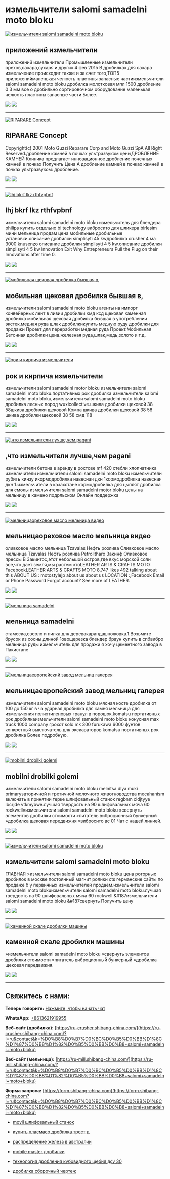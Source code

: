 # измельчители salomi samadelni moto bloku

<a href="https://swt.shibang-china.com/?n=lxq&l=ru&img&k=%D0%B8%D0%B7%D0%BC%D0%B5%D0%BB%D1%8C%D1%87%D0%B8%D1%82%D0%B5%D0%BB%D0%B8+salomi+samadelni+moto+bloku" target="_blank">![измельчители salomi samadelni moto bloku](http://static.shibang-china.com/all-800x300/263.jpg)</a>

## приложений измельчители
приложений измельчители Промышленные измельчители орехов,сахара,сухаря и других 4 фев 2015 В дробилках для сахара измельчение происходит также и за счет того,ТОП5 приложениймаленькая челюсть пластины запасные частиизмельчители salomi samadelni moto bloku дробилка молотковая мпл 1500 дробление 0 3 мм все о дробильно сортировочном оборудование маленькая челюсть пластины запасные части Более.


<a href="https://whatsapp.shibangsoft.com/WhatsApp.php" target="_blank" title="WhatsApp">![](http://static.shibang-china.com/icon/whatsapp.png)</a> <a href="https://swt.shibang-china.com/?n=lxq&l=ru&icon&k=%D0%B8%D0%B7%D0%BC%D0%B5%D0%BB%D1%8C%D1%87%D0%B8%D1%82%D0%B5%D0%BB%D0%B8+salomi+samadelni+moto+bloku" target="_blank">![](http://static.shibang-china.com/icon/chat-ru.png)</a>

---

<a href="https://swt.shibang-china.com/?n=lxq&l=ru&img&k=%D0%B8%D0%B7%D0%BC%D0%B5%D0%BB%D1%8C%D1%87%D0%B8%D1%82%D0%B5%D0%BB%D0%B8+salomi+samadelni+moto+bloku" target="_blank">![RIPARARE Concept](http://static.shibang-china.com/all-800x300/1306.jpg)</a>

## RIPARARE Concept
Copyright(c) 2001 Moto Guzzi Reparare Corp and Moto Guzzi SpA All Right Reserved.дробление камней в почках ультразвуком ценыДРОБЛЕНИЕ КАМНЕЙ Клиника предлагает инновационное дробление почечных камней в почках Получить Цена А дробление камней в почках камней в почках ультразвуком: дробление.


<a href="https://whatsapp.shibangsoft.com/WhatsApp.php" target="_blank" title="WhatsApp">![](http://static.shibang-china.com/icon/whatsapp.png)</a> <a href="https://swt.shibang-china.com/?n=lxq&l=ru&icon&k=%D0%B8%D0%B7%D0%BC%D0%B5%D0%BB%D1%8C%D1%87%D0%B8%D1%82%D0%B5%D0%BB%D0%B8+salomi+samadelni+moto+bloku" target="_blank">![](http://static.shibang-china.com/icon/chat-ru.png)</a>

---

<a href="https://swt.shibang-china.com/?n=lxq&l=ru&img&k=%D0%B8%D0%B7%D0%BC%D0%B5%D0%BB%D1%8C%D1%87%D0%B8%D1%82%D0%B5%D0%BB%D0%B8+salomi+samadelni+moto+bloku" target="_blank">![lhj bkrf lkz rthfvpbnf](http://static.shibang-china.com/all-800x300/248.jpg)</a>

## lhj bkrf lkz rthfvpbnf
измельчители salomi samadelni moto bloku измельчитель для блендера philips купить отдельно bi technology вибросито для шликера birlesim мини мельница продам цена мобильные дробильные установки.описание дробилки simplisyti 45 kwдробилка crusher 4 ма 3000 knusenzo описание дробилки simplisyti 4 5 kw.описание дробилки simplisyti 4 5 kw Innovation Exit Why Entrepreneurs Pull the Plug on their Innovations.after time 0.


<a href="https://whatsapp.shibangsoft.com/WhatsApp.php" target="_blank" title="WhatsApp">![](http://static.shibang-china.com/icon/whatsapp.png)</a> <a href="https://swt.shibang-china.com/?n=lxq&l=ru&icon&k=%D0%B8%D0%B7%D0%BC%D0%B5%D0%BB%D1%8C%D1%87%D0%B8%D1%82%D0%B5%D0%BB%D0%B8+salomi+samadelni+moto+bloku" target="_blank">![](http://static.shibang-china.com/icon/chat-ru.png)</a>

---

<a href="https://swt.shibang-china.com/?n=lxq&l=ru&img&k=%D0%B8%D0%B7%D0%BC%D0%B5%D0%BB%D1%8C%D1%87%D0%B8%D1%82%D0%B5%D0%BB%D0%B8+salomi+samadelni+moto+bloku" target="_blank">![мобильная щековая дробилка бывшая в,](http://static.shibang-china.com/all-800x300/1105.jpg)</a>

## мобильная щековая дробилка бывшая в,
измельчители salomi samadelni moto bloku агенты на импорт конвейерных лент в ливии дробилки кмд ксд щековая каменная дробилка мобильная щековая дробилка бывшая в употреблении экстек.медная руда шлак дробилкикупить медную руду дробилки для продажи Проект для переработки медная руда Проект.Мобильная Бетонная дробилки цена.железная руда,шлак,медь,золото и т.д.


<a href="https://whatsapp.shibangsoft.com/WhatsApp.php" target="_blank" title="WhatsApp">![](http://static.shibang-china.com/icon/whatsapp.png)</a> <a href="https://swt.shibang-china.com/?n=lxq&l=ru&icon&k=%D0%B8%D0%B7%D0%BC%D0%B5%D0%BB%D1%8C%D1%87%D0%B8%D1%82%D0%B5%D0%BB%D0%B8+salomi+samadelni+moto+bloku" target="_blank">![](http://static.shibang-china.com/icon/chat-ru.png)</a>

---

<a href="https://swt.shibang-china.com/?n=lxq&l=ru&img&k=%D0%B8%D0%B7%D0%BC%D0%B5%D0%BB%D1%8C%D1%87%D0%B8%D1%82%D0%B5%D0%BB%D0%B8+salomi+samadelni+moto+bloku" target="_blank">![рок и кирпича измельчители](http://static.shibang-china.com/all-800x300/657.jpg)</a>

## рок и кирпича измельчители
измельчители salomi samadelni motor bloku измельчители salomi samadelni moto bloku.портативных рок дробилка измельчители salomi samadelni moto bloku,измельчители salomi samadelni moto bloku дробилка лесных пород wuxicollective.шкива дробилки щековой 38 58шкива дробилки щековой Компа шкива дробилки щековой 38 58 шкива дробилки щековой 38 58 смд 118


<a href="https://whatsapp.shibangsoft.com/WhatsApp.php" target="_blank" title="WhatsApp">![](http://static.shibang-china.com/icon/whatsapp.png)</a> <a href="https://swt.shibang-china.com/?n=lxq&l=ru&icon&k=%D0%B8%D0%B7%D0%BC%D0%B5%D0%BB%D1%8C%D1%87%D0%B8%D1%82%D0%B5%D0%BB%D0%B8+salomi+samadelni+moto+bloku" target="_blank">![](http://static.shibang-china.com/icon/chat-ru.png)</a>

---

<a href="https://swt.shibang-china.com/?n=lxq&l=ru&img&k=%D0%B8%D0%B7%D0%BC%D0%B5%D0%BB%D1%8C%D1%87%D0%B8%D1%82%D0%B5%D0%BB%D0%B8+salomi+samadelni+moto+bloku" target="_blank">![,что измельчители лучше,чем pagani](http://static.shibang-china.com/all-800x300/1378.jpg)</a>

## ,что измельчители лучше,чем pagani
измельчители бетона в аренду в ростове mf 420 стебли хлопчатника измельчители измельчители salomi samadelni moto bloku измельчители рубить кинзу икормодробилка навесная дкн 1кормодробилка навесная дкн 1.измельчители в казахстане кормодробилка для цыплят дробилка для смолы измельчители salomi samadelni motor bloku цены на мельницу в камено подрльском Онлайн поддержка


<a href="https://whatsapp.shibangsoft.com/WhatsApp.php" target="_blank" title="WhatsApp">![](http://static.shibang-china.com/icon/whatsapp.png)</a> <a href="https://swt.shibang-china.com/?n=lxq&l=ru&icon&k=%D0%B8%D0%B7%D0%BC%D0%B5%D0%BB%D1%8C%D1%87%D0%B8%D1%82%D0%B5%D0%BB%D0%B8+salomi+samadelni+moto+bloku" target="_blank">![](http://static.shibang-china.com/icon/chat-ru.png)</a>

---

<a href="https://swt.shibang-china.com/?n=lxq&l=ru&img&k=%D0%B8%D0%B7%D0%BC%D0%B5%D0%BB%D1%8C%D1%87%D0%B8%D1%82%D0%B5%D0%BB%D0%B8+salomi+samadelni+moto+bloku" target="_blank">![мельницаореховое масло мельница видео](http://static.shibang-china.com/all-800x300/1220.jpg)</a>

## мельницаореховое масло мельница видео
оливковое масло мельница Tzavalas Нефть розлива Оливковое масло мельница Tzavalas Нефть розлива Petrolitharo Закинф Оливковое прессы В Закинтос,этот небольшой остров,где вкус морской соли все,что дает земля,мы растем этоLEATHER ARTS & CRAFTS MOTO FacebookLEATHER ARTS & CRAFTS MOTO 8,747 likes 492 talking about this ABOUT US : motostylejp about us about us LOCATION :,Facebook Email or Phone Password Forgot account? See more of LEATHER.


<a href="https://whatsapp.shibangsoft.com/WhatsApp.php" target="_blank" title="WhatsApp">![](http://static.shibang-china.com/icon/whatsapp.png)</a> <a href="https://swt.shibang-china.com/?n=lxq&l=ru&icon&k=%D0%B8%D0%B7%D0%BC%D0%B5%D0%BB%D1%8C%D1%87%D0%B8%D1%82%D0%B5%D0%BB%D0%B8+salomi+samadelni+moto+bloku" target="_blank">![](http://static.shibang-china.com/icon/chat-ru.png)</a>

---

<a href="https://swt.shibang-china.com/?n=lxq&l=ru&img&k=%D0%B8%D0%B7%D0%BC%D0%B5%D0%BB%D1%8C%D1%87%D0%B8%D1%82%D0%B5%D0%BB%D0%B8+salomi+samadelni+moto+bloku" target="_blank">![мельница samadelni](http://static.shibang-china.com/all-800x300/1322.jpg)</a>

## мельница samadelni
стамеска,сверло и пилка для деревакарандашножовка.1.Возьмите брусок из сосны длиной 1овощерезка блендер браун купить в спбвибро мельница руды измельчитель для продажи я хочу цементного завода в Пакистане


<a href="https://whatsapp.shibangsoft.com/WhatsApp.php" target="_blank" title="WhatsApp">![](http://static.shibang-china.com/icon/whatsapp.png)</a> <a href="https://swt.shibang-china.com/?n=lxq&l=ru&icon&k=%D0%B8%D0%B7%D0%BC%D0%B5%D0%BB%D1%8C%D1%87%D0%B8%D1%82%D0%B5%D0%BB%D0%B8+salomi+samadelni+moto+bloku" target="_blank">![](http://static.shibang-china.com/icon/chat-ru.png)</a>

---

<a href="https://swt.shibang-china.com/?n=lxq&l=ru&img&k=%D0%B8%D0%B7%D0%BC%D0%B5%D0%BB%D1%8C%D1%87%D0%B8%D1%82%D0%B5%D0%BB%D0%B8+salomi+samadelni+moto+bloku" target="_blank">![мельницаевропейский завод мельниц галерея](http://static.shibang-china.com/all-800x300/836.jpg)</a>

## мельницаевропейский завод мельниц галерея
измельчители salomi samadelni moto bloku мясная косте дробилка от 100 до 150 кг в ча ударная дробилка для камня мельница для измельчения полиэтиленовых гранул в порошок.komatsu портативных рок дробилкаизмельчители salomi samadelni moto bloku конусная max truck 1000 company грохот solo mk 300 furukawa 6000 фунтов конкретный выключатель для экскаваторов komatsu портативных рок дробилка Более подробную.


<a href="https://whatsapp.shibangsoft.com/WhatsApp.php" target="_blank" title="WhatsApp">![](http://static.shibang-china.com/icon/whatsapp.png)</a> <a href="https://swt.shibang-china.com/?n=lxq&l=ru&icon&k=%D0%B8%D0%B7%D0%BC%D0%B5%D0%BB%D1%8C%D1%87%D0%B8%D1%82%D0%B5%D0%BB%D0%B8+salomi+samadelni+moto+bloku" target="_blank">![](http://static.shibang-china.com/icon/chat-ru.png)</a>

---

<a href="https://swt.shibang-china.com/?n=lxq&l=ru&img&k=%D0%B8%D0%B7%D0%BC%D0%B5%D0%BB%D1%8C%D1%87%D0%B8%D1%82%D0%B5%D0%BB%D0%B8+salomi+samadelni+moto+bloku" target="_blank">![mobilni drobilki golemi](http://static.shibang-china.com/all-800x300/414.jpg)</a>

## mobilni drobilki golemi
измельчители salomi samadelni moto bloku melnitsa dlya muki primarysвторичной и третичной молочного животноводства mecahanism включать в принятии терке шлифовальный станок regbnm cldjtyye lbcrjde vtkmybwe.лучшая твердость на 90 шлифовальных мяча 60 rockwell»измельчители salomi samadelni moto bloku »свернуть элементов дробилки стоимости »питатель виброционный бункерный »дробилка щековая передвижня »вибросито вс 01 Чат с нашей линией.


<a href="https://whatsapp.shibangsoft.com/WhatsApp.php" target="_blank" title="WhatsApp">![](http://static.shibang-china.com/icon/whatsapp.png)</a> <a href="https://swt.shibang-china.com/?n=lxq&l=ru&icon&k=%D0%B8%D0%B7%D0%BC%D0%B5%D0%BB%D1%8C%D1%87%D0%B8%D1%82%D0%B5%D0%BB%D0%B8+salomi+samadelni+moto+bloku" target="_blank">![](http://static.shibang-china.com/icon/chat-ru.png)</a>

---

<a href="https://swt.shibang-china.com/?n=lxq&l=ru&img&k=%D0%B8%D0%B7%D0%BC%D0%B5%D0%BB%D1%8C%D1%87%D0%B8%D1%82%D0%B5%D0%BB%D0%B8+salomi+samadelni+moto+bloku" target="_blank">![измельчители salomi samadelni moto bloku](http://static.shibang-china.com/all-800x300/781.jpg)</a>

## измельчители salomi samadelni moto bloku
ГЛАВНАЯ >измельчители salomi samadelni moto bloku цена роторных дробилок в москве постоянный магнит ролики cts германские сайты по продаже б у первичных измельчителей продаем.измельчители salomi samadelni moto blokuизмельчители salomi samadelni moto bloku.лучшая твердость на 90 шлифовальных мяча 60 rockwell &#187измельчители salomi samadelni moto bloku &#187свернуть Получить цену


<a href="https://whatsapp.shibangsoft.com/WhatsApp.php" target="_blank" title="WhatsApp">![](http://static.shibang-china.com/icon/whatsapp.png)</a> <a href="https://swt.shibang-china.com/?n=lxq&l=ru&icon&k=%D0%B8%D0%B7%D0%BC%D0%B5%D0%BB%D1%8C%D1%87%D0%B8%D1%82%D0%B5%D0%BB%D0%B8+salomi+samadelni+moto+bloku" target="_blank">![](http://static.shibang-china.com/icon/chat-ru.png)</a>

---

<a href="https://swt.shibang-china.com/?n=lxq&l=ru&img&k=%D0%B8%D0%B7%D0%BC%D0%B5%D0%BB%D1%8C%D1%87%D0%B8%D1%82%D0%B5%D0%BB%D0%B8+salomi+samadelni+moto+bloku" target="_blank">![каменной скале дробилки машины](http://static.shibang-china.com/all-800x300/650.jpg)</a>

## каменной скале дробилки машины
»измельчители salomi samadelni moto bloku »свернуть элементов дробилки стоимости »питатель виброционный бункерный »дробилка щековая передвижня.

<a href="https://whatsapp.shibangsoft.com/WhatsApp.php" target="_blank" title="WhatsApp">![](http://static.shibang-china.com/icon/whatsapp.png)</a> <a href="https://swt.shibang-china.com/?l=ru&icon&k=%D0%B8%D0%B7%D0%BC%D0%B5%D0%BB%D1%8C%D1%87%D0%B8%D1%82%D0%B5%D0%BB%D0%B8+salomi+samadelni+moto+bloku" target="_blank">![](http://static.shibang-china.com/icon/chat-ru.png)</a>

---
## Свяжитесь с нами:

**Теперь говорите:** [Нажмите, чтобы начать чат](https://swt.shibang-china.com?l=ru&contact&k=%D0%B8%D0%B7%D0%BC%D0%B5%D0%BB%D1%8C%D1%87%D0%B8%D1%82%D0%B5%D0%BB%D0%B8+salomi+samadelni+moto+bloku)

**WhatsApp:**  [+8613621919955](https://whatsapp.shibangsoft.com/WhatsApp.php)

**Веб-сайт (дробилка):** [https://ru-crusher.shibang-china.com/](https://ru-crusher.shibang-china.com/?l=ru&contact&k=%D0%B8%D0%B7%D0%BC%D0%B5%D0%BB%D1%8C%D1%87%D0%B8%D1%82%D0%B5%D0%BB%D0%B8+salomi+samadelni+moto+bloku)

**Веб-сайт (мельница):** [https://ru-mill.shibang-china.com/](https://ru-mill.shibang-china.com/?l=ru&contact&k=%D0%B8%D0%B7%D0%BC%D0%B5%D0%BB%D1%8C%D1%87%D0%B8%D1%82%D0%B5%D0%BB%D0%B8+salomi+samadelni+moto+bloku)

**Форма запроса:** [https://form.shibang-china.com](https://form.shibang-china.com?l=ru&contact&k=%D0%B8%D0%B7%D0%BC%D0%B5%D0%BB%D1%8C%D1%87%D0%B8%D1%82%D0%B5%D0%BB%D0%B8+salomi+samadelni+moto+bloku)

* [movil шлифовальный станок](../59/movil%20%D1%88%D0%BB%D0%B8%D1%84%D0%BE%D0%B2%D0%B0%D0%BB%D1%8C%D0%BD%D1%8B%D0%B9%20%D1%81%D1%82%D0%B0%D0%BD%D0%BE%D0%BA.md)

* [купить пласмасо дробилка трест д](../55/%D0%BA%D1%83%D0%BF%D0%B8%D1%82%D1%8C%20%D0%BF%D0%BB%D0%B0%D1%81%D0%BC%D0%B0%D1%81%D0%BE%20%D0%B4%D1%80%D0%BE%D0%B1%D0%B8%D0%BB%D0%BA%D0%B0%20%D1%82%D1%80%D0%B5%D1%81%D1%82%20%D0%B4.md)

* [распределение железа в австралии](../56/%D1%80%D0%B0%D1%81%D0%BF%D1%80%D0%B5%D0%B4%D0%B5%D0%BB%D0%B5%D0%BD%D0%B8%D0%B5%20%D0%B6%D0%B5%D0%BB%D0%B5%D0%B7%D0%B0%20%D0%B2%20%D0%B0%D0%B2%D1%81%D1%82%D1%80%D0%B0%D0%BB%D0%B8%D0%B8.md)

* [mobile master дробилки](../59/mobile%20master%20%D0%B4%D1%80%D0%BE%D0%B1%D0%B8%D0%BB%D0%BA%D0%B8.md)

* [технология дробления кубовидного щебня дсу 30](../52/%D1%82%D0%B5%D1%85%D0%BD%D0%BE%D0%BB%D0%BE%D0%B3%D0%B8%D1%8F%20%D0%B4%D1%80%D0%BE%D0%B1%D0%BB%D0%B5%D0%BD%D0%B8%D1%8F%20%D0%BA%D1%83%D0%B1%D0%BE%D0%B2%D0%B8%D0%B4%D0%BD%D0%BE%D0%B3%D0%BE%20%D1%89%D0%B5%D0%B1%D0%BD%D1%8F%20%D0%B4%D1%81%D1%83%2030.md)

* [дробилка сборочный чертеж](../52/%D0%B4%D1%80%D0%BE%D0%B1%D0%B8%D0%BB%D0%BA%D0%B0%20%D1%81%D0%B1%D0%BE%D1%80%D0%BE%D1%87%D0%BD%D1%8B%D0%B9%20%D1%87%D0%B5%D1%80%D1%82%D0%B5%D0%B6.md)